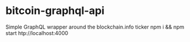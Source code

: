# bitcoin-graphql-api
Simple GraphQL wrapper around the blockchain.info ticker
npm i && npm start
htp://localhost:4000
